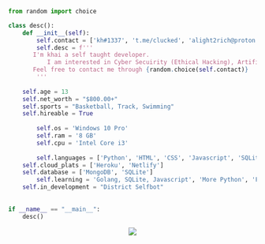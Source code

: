 ```py
from random import choice

class desc():
    def __init__(self):
    	self.contact = ['kh#1337', 't.me/clucked', 'alight2rich@proton.me']
        self.desc = f'''
	   I'm khai a self taught developer.
           I am interested in Cyber Secuirity (Ethical Hacking), Artifical Intelligence & API Exploitation.
	   Feel free to contact me through {random.choice(self.contact)}
        '''
	
	self.age = 13
	self.net_worth = "$800.00+"
	self.sports = "Basketball, Track, Swimming"
	self.hireable = True
	
        self.os = 'Windows 10 Pro'
        self.ram = '8 GB'
        self.cpu = 'Intel Core i3'
	
        self.languages = ['Python', 'HTML', 'CSS', 'Javascript', 'SQLite']
	self.cloud_plats = ['Heroku', 'Netlify']
	self.database = ['MongoDB', 'SQLite']
        self.learning = 'Golang, SQLite, Javascript', 'More Python', 'Full Stack Web Development'
	self.in_development = "District Selfbot"
	
	
if __name__ == "__main__":
    desc()
```

<p align="center">
    <a href="discord://-/users/995021078428663889">
        <img src="https://lanyard-profile-readme.vercel.app/api/995021078428663889?bg=0000000&borderRadius=0&idleMessage=%20"/>
    </a>
